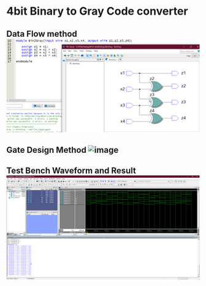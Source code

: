 #  4bit Binary to Gray Code converter
## Data Flow method  ![image](images/data_flow_method.png)
## Gate Design Method ![image](images/gateDesignMethod.png)
## Test Bench Waveform and Result ![image](images/test_bench.png)
